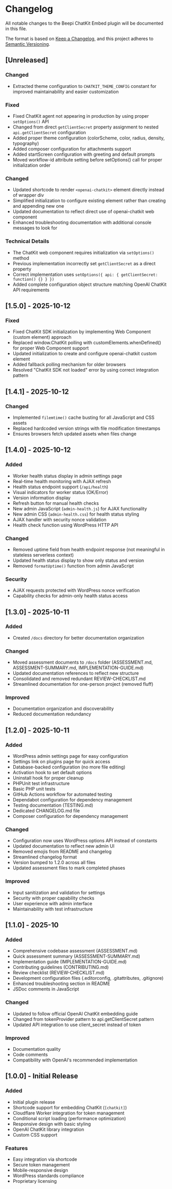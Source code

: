 # Changelog

All notable changes to the Beepi ChatKit Embed plugin will be documented in this file.

The format is based on [Keep a Changelog](https://keepachangelog.com/en/1.0.0/),
and this project adheres to [Semantic Versioning](https://semver.org/spec/v2.0.0.html).

## [Unreleased]

### Changed
- Extracted theme configuration to `CHATKIT_THEME_CONFIG` constant for improved maintainability and easier customization

### Fixed
- Fixed ChatKit agent not appearing in production by using proper `setOptions()` API
- Changed from direct `getClientSecret` property assignment to nested `api.getClientSecret` configuration
- Added proper theme configuration (colorScheme, color, radius, density, typography)
- Added composer configuration for attachments support
- Added startScreen configuration with greeting and default prompts
- Moved workflow-id attribute setting before setOptions() call for proper initialization order

### Changed
- Updated shortcode to render `<openai-chatkit>` element directly instead of wrapper div
- Simplified initialization to configure existing element rather than creating and appending new one
- Updated documentation to reflect direct use of openai-chatkit web component
- Enhanced troubleshooting documentation with additional console messages to look for

### Technical Details
- The ChatKit web component requires initialization via `setOptions()` method
- Previous implementation incorrectly set `getClientSecret` as a direct property
- Correct implementation uses `setOptions({ api: { getClientSecret: function() {} } })`
- Added complete configuration object structure matching OpenAI ChatKit API requirements

## [1.5.0] - 2025-10-12

### Fixed
- Fixed ChatKit SDK initialization by implementing Web Component (custom element) approach
- Replaced window.ChatKit polling with customElements.whenDefined() for proper Web Component support
- Updated initialization to create and configure openai-chatkit custom element
- Added fallback polling mechanism for older browsers
- Resolved "ChatKit SDK not loaded" error by using correct integration pattern

## [1.4.1] - 2025-10-12

### Changed
- Implemented `filemtime()` cache busting for all JavaScript and CSS assets
- Replaced hardcoded version strings with file modification timestamps
- Ensures browsers fetch updated assets when files change

## [1.4.0] - 2025-10-12

### Added
- Worker health status display in admin settings page
- Real-time health monitoring with AJAX refresh
- Health status endpoint support (`/api/health`)
- Visual indicators for worker status (OK/Error)
- Version information display
- Refresh button for manual health checks
- New admin JavaScript (`admin-health.js`) for AJAX functionality
- New admin CSS (`admin-health.css`) for health status styling
- AJAX handler with security nonce validation
- Health check function using WordPress HTTP API

### Changed
- Removed uptime field from health endpoint response (not meaningful in stateless serverless context)
- Updated health status display to show only status and version
- Removed `formatUptime()` function from admin JavaScript

### Security
- AJAX requests protected with WordPress nonce verification
- Capability checks for admin-only health status access

## [1.3.0] - 2025-10-11

### Added
- Created `/docs` directory for better documentation organization

### Changed
- Moved assessment documents to `/docs` folder (ASSESSMENT.md, ASSESSMENT-SUMMARY.md, IMPLEMENTATION-GUIDE.md)
- Updated documentation references to reflect new structure
- Consolidated and removed redundant REVIEW-CHECKLIST.md
- Streamlined documentation for one-person project (removed fluff)

### Improved
- Documentation organization and discoverability
- Reduced documentation redundancy

## [1.2.0] - 2025-10-11

### Added
- WordPress admin settings page for easy configuration
- Settings link on plugins page for quick access
- Database-backed configuration (no more file editing)
- Activation hook to set default options
- Uninstall hook for proper cleanup
- PHPUnit test infrastructure
- Basic PHP unit tests
- GitHub Actions workflow for automated testing
- Dependabot configuration for dependency management
- Testing documentation (TESTING.md)
- Dedicated CHANGELOG.md file
- Composer configuration for dependency management

### Changed
- Configuration now uses WordPress options API instead of constants
- Updated documentation to reflect new admin UI
- Removed emojis from README and changelog
- Streamlined changelog format
- Version bumped to 1.2.0 across all files
- Updated assessment files to mark completed phases

### Improved
- Input sanitization and validation for settings
- Security with proper capability checks
- User experience with admin interface
- Maintainability with test infrastructure

## [1.1.0] - 2025-10

### Added
- Comprehensive codebase assessment (ASSESSMENT.md)
- Quick assessment summary (ASSESSMENT-SUMMARY.md)
- Implementation guide (IMPLEMENTATION-GUIDE.md)
- Contributing guidelines (CONTRIBUTING.md)
- Review checklist (REVIEW-CHECKLIST.md)
- Development configuration files (.editorconfig, .gitattributes, .gitignore)
- Enhanced troubleshooting section in README
- JSDoc comments in JavaScript

### Changed
- Updated to follow official OpenAI ChatKit embedding guide
- Changed from tokenProvider pattern to api.getClientSecret pattern
- Updated API integration to use client_secret instead of token

### Improved
- Documentation quality
- Code comments
- Compatibility with OpenAI's recommended implementation

## [1.0.0] - Initial Release

### Added
- Initial plugin release
- Shortcode support for embedding ChatKit (`[chatkit]`)
- Cloudflare Worker integration for token management
- Conditional script loading (performance optimization)
- Responsive design with basic styling
- OpenAI ChatKit library integration
- Custom CSS support

### Features
- Easy integration via shortcode
- Secure token management
- Mobile-responsive design
- WordPress standards compliance
- Proprietary licensing
